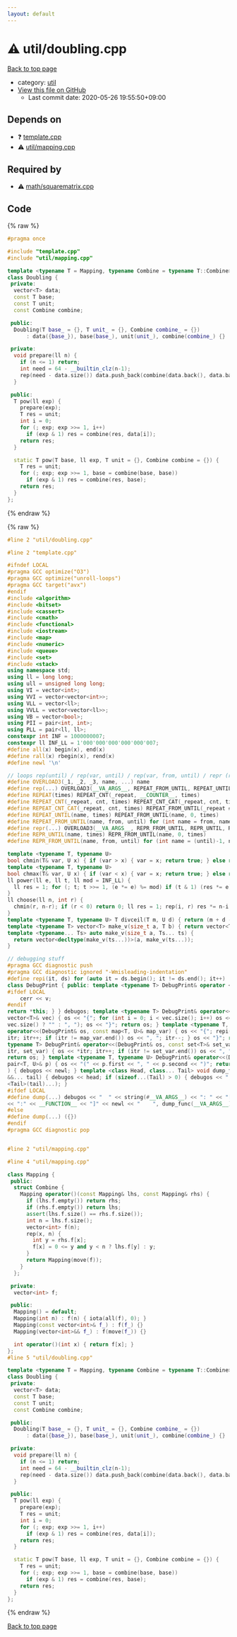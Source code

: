 ```yaml
---
layout: default
---
```


<!-- mathjax config similar to math.stackexchange -->
<script type="text/javascript" async
  src="https://cdnjs.cloudflare.com/ajax/libs/mathjax/2.7.5/MathJax.js?config=TeX-MML-AM_CHTML">
</script>
<script type="text/x-mathjax-config">
  MathJax.Hub.Config({
    TeX: { equationNumbers: { autoNumber: "AMS" }},
    tex2jax: {
      inlineMath: [ ['$','$'] ],
      processEscapes: true
    },
    "HTML-CSS": { matchFontHeight: false },
    displayAlign: "left",
    displayIndent: "2em"
  });
</script>

<script type="text/javascript" src="https://cdnjs.cloudflare.com/ajax/libs/jquery/3.4.1/jquery.min.js"></script>
<script src="https://cdn.jsdelivr.net/npm/jquery-balloon-js@1.1.2/jquery.balloon.min.js" integrity="sha256-ZEYs9VrgAeNuPvs15E39OsyOJaIkXEEt10fzxJ20+2I=" crossorigin="anonymous"></script>
<script type="text/javascript" src="../../assets/js/copy-button.js"></script>
<link rel="stylesheet" href="../../assets/css/copy-button.css" />


# :warning: util/doubling.cpp

<a href="../../index.html">Back to top page</a>

* category: <a href="../../index.html#05c7e24700502a079cdd88012b5a76d3">util</a>
* <a href="{{ site.github.repository_url }}/blob/master/util/doubling.cpp">View this file on GitHub</a>
    - Last commit date: 2020-05-26 19:55:50+09:00




## Depends on

* :question: <a href="../template.cpp.html">template.cpp</a>
* :warning: <a href="mapping.cpp.html">util/mapping.cpp</a>


## Required by

* :warning: <a href="../math/squarematrix.cpp.html">math/squarematrix.cpp</a>


## Code

<a id="unbundled"></a>
{% raw %}
```cpp
#pragma once

#include "template.cpp"
#include "util/mapping.cpp"

template <typename T = Mapping, typename Combine = typename T::Combine>
class Doubling {
 private:
  vector<T> data;
  const T base;
  const T unit;
  const Combine combine;

 public:
  Doubling(T base_ = {}, T unit_ = {}, Combine combine_ = {})
      : data({base_}), base(base_), unit(unit_), combine(combine_) {}

 private:
  void prepare(ll n) {
    if (n <= 1) return;
    int need = 64 - __builtin_clz(n-1);
    rep(need - data.size()) data.push_back(combine(data.back(), data.back()));
  }

 public:
  T pow(ll exp) {
    prepare(exp);
    T res = unit;
    int i = 0;
    for (; exp; exp >>= 1, i++)
      if (exp & 1) res = combine(res, data[i]);
    return res;
  }

  static T pow(T base, ll exp, T unit = {}, Combine combine = {}) {
    T res = unit;
    for (; exp; exp >>= 1, base = combine(base, base))
      if (exp & 1) res = combine(res, base);
    return res;
  }
};

```
{% endraw %}

<a id="bundled"></a>
{% raw %}
```cpp
#line 2 "util/doubling.cpp"

#line 2 "template.cpp"

#ifndef LOCAL
#pragma GCC optimize("O3")
#pragma GCC optimize("unroll-loops")
#pragma GCC target("avx")
#endif
#include <algorithm>
#include <bitset>
#include <cassert>
#include <cmath>
#include <functional>
#include <iostream>
#include <map>
#include <numeric>
#include <queue>
#include <set>
#include <stack>
using namespace std;
using ll = long long;
using ull = unsigned long long;
using VI = vector<int>;
using VVI = vector<vector<int>>;
using VLL = vector<ll>;
using VVLL = vector<vector<ll>>;
using VB = vector<bool>;
using PII = pair<int, int>;
using PLL = pair<ll, ll>;
constexpr int INF = 1000000007;
constexpr ll INF_LL = 1'000'000'000'000'000'007;
#define all(x) begin(x), end(x)
#define rall(x) rbegin(x), rend(x)
#define newl '\n'

// loops rep(until) / rep(var, until) / rep(var, from, until) / repr (reversed order)
#define OVERLOAD3(_1, _2, _3, name, ...) name
#define rep(...) OVERLOAD3(__VA_ARGS__, REPEAT_FROM_UNTIL, REPEAT_UNTIL, REPEAT)(__VA_ARGS__)
#define REPEAT(times) REPEAT_CNT(_repeat, __COUNTER__, times)
#define REPEAT_CNT(_repeat, cnt, times) REPEAT_CNT_CAT(_repeat, cnt, times)
#define REPEAT_CNT_CAT(_repeat, cnt, times) REPEAT_FROM_UNTIL(_repeat ## cnt, 0, times)
#define REPEAT_UNTIL(name, times) REPEAT_FROM_UNTIL(name, 0, times)
#define REPEAT_FROM_UNTIL(name, from, until) for (int name = from, name ## __until = (until); name < name ## __until; name++)
#define repr(...) OVERLOAD3(__VA_ARGS__, REPR_FROM_UNTIL, REPR_UNTIL, REPEAT)(__VA_ARGS__)
#define REPR_UNTIL(name, times) REPR_FROM_UNTIL(name, 0, times)
#define REPR_FROM_UNTIL(name, from, until) for (int name = (until)-1, name ## __from = (from); name >= name ## __from; name--)

template <typename T, typename U>
bool chmin(T& var, U x) { if (var > x) { var = x; return true; } else return false; }
template <typename T, typename U>
bool chmax(T& var, U x) { if (var < x) { var = x; return true; } else return false; }
ll power(ll e, ll t, ll mod = INF_LL) {
  ll res = 1; for (; t; t >>= 1, (e *= e) %= mod) if (t & 1) (res *= e) %= mod; return res;
}
ll choose(ll n, int r) {
  chmin(r, n-r); if (r < 0) return 0; ll res = 1; rep(i, r) res *= n-i, res /= i+1; return res;
}
template <typename T, typename U> T divceil(T m, U d) { return (m + d - 1) / d; }
template <typename T> vector<T> make_v(size_t a, T b) { return vector<T>(a, b); }
template <typename... Ts> auto make_v(size_t a, Ts... ts) {
  return vector<decltype(make_v(ts...))>(a, make_v(ts...));
}

// debugging stuff
#pragma GCC diagnostic push
#pragma GCC diagnostic ignored "-Wmisleading-indentation"
#define repi(it, ds) for (auto it = ds.begin(); it != ds.end(); it++)
class DebugPrint { public: template <typename T> DebugPrint& operator <<(const T& v) {
#ifdef LOCAL
    cerr << v;
#endif
return *this; } } debugos; template <typename T> DebugPrint& operator<<(DebugPrint& os, const
vector<T>& vec) { os << "{"; for (int i = 0; i < vec.size(); i++) os << vec[i] << (i + 1 ==
vec.size() ? "" : ", "); os << "}"; return os; } template <typename T, typename U> DebugPrint&
operator<<(DebugPrint& os, const map<T, U>& map_var) { os << "{"; repi(itr, map_var) { os << *
itr; itr++; if (itr != map_var.end()) os << ", "; itr--; } os << "}"; return os; } template <
typename T> DebugPrint& operator<<(DebugPrint& os, const set<T>& set_var) { os << "{"; repi(
itr, set_var) { os << *itr; itr++; if (itr != set_var.end()) os << ", "; itr--; } os << "}";
return os; } template <typename T, typename U> DebugPrint& operator<<(DebugPrint& os, const
pair<T, U>& p) { os << "(" << p.first << ", " << p.second << ")"; return os; } void dump_func(
) { debugos << newl; } template <class Head, class... Tail> void dump_func(Head &&head, Tail
&&... tail) { debugos << head; if (sizeof...(Tail) > 0) { debugos << ", "; } dump_func(forward
<Tail>(tail)...); }
#ifdef LOCAL
#define dump(...) debugos << "  " << string(#__VA_ARGS__) << ": " << "[" << to_string(__LINE__) \
<< ":" << __FUNCTION__ << "]" << newl << "    ", dump_func(__VA_ARGS__)
#else
#define dump(...) ({})
#endif
#pragma GCC diagnostic pop


#line 2 "util/mapping.cpp"

#line 4 "util/mapping.cpp"

class Mapping {
 public:
  struct Combine {
    Mapping operator()(const Mapping& lhs, const Mapping& rhs) {
      if (lhs.f.empty()) return rhs;
      if (rhs.f.empty()) return lhs;
      assert(lhs.f.size() == rhs.f.size());
      int n = lhs.f.size();
      vector<int> f(n);
      rep(x, n) {
        int y = rhs.f[x];
        f[x] = 0 <= y and y < n ? lhs.f[y] : y;
      }
      return Mapping(move(f));
    }
  };

 private:
  vector<int> f;

 public:
  Mapping() = default;
  Mapping(int n) : f(n) { iota(all(f), 0); }
  Mapping(const vector<int>& f_) : f(f_) {}
  Mapping(vector<int>&& f_) : f(move(f_)) {}

  int operator()(int x) { return f[x]; }
};
#line 5 "util/doubling.cpp"

template <typename T = Mapping, typename Combine = typename T::Combine>
class Doubling {
 private:
  vector<T> data;
  const T base;
  const T unit;
  const Combine combine;

 public:
  Doubling(T base_ = {}, T unit_ = {}, Combine combine_ = {})
      : data({base_}), base(base_), unit(unit_), combine(combine_) {}

 private:
  void prepare(ll n) {
    if (n <= 1) return;
    int need = 64 - __builtin_clz(n-1);
    rep(need - data.size()) data.push_back(combine(data.back(), data.back()));
  }

 public:
  T pow(ll exp) {
    prepare(exp);
    T res = unit;
    int i = 0;
    for (; exp; exp >>= 1, i++)
      if (exp & 1) res = combine(res, data[i]);
    return res;
  }

  static T pow(T base, ll exp, T unit = {}, Combine combine = {}) {
    T res = unit;
    for (; exp; exp >>= 1, base = combine(base, base))
      if (exp & 1) res = combine(res, base);
    return res;
  }
};

```
{% endraw %}

<a href="../../index.html">Back to top page</a>

